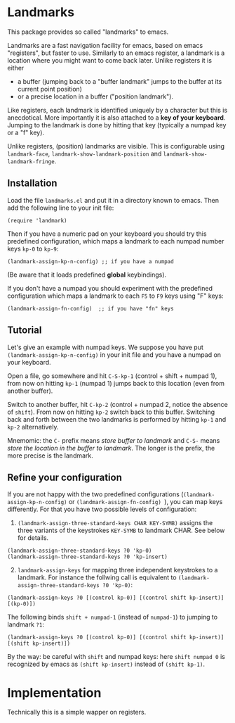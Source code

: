 # Landmarks

This package provides so called "landmarks" to emacs.

Landmarks are a fast navigation facility for emacs, based on emacs
"registers", but faster to use. Similarly to an emacs register, a
landmark is a location where you might want to come back later. Unlike
registers it is either

- a buffer (jumping back to a \"buffer landmark\" jumps to the buffer
  at its current point position)
- or a precise location in a buffer (\"position landmark\").

Like registers, each landmark is identified uniquely by a character
but this is anecdotical. More importantly it is also attached to a
**key of your keyboard**. Jumping to the landmark is done by hitting
that key (typically a numpad key or a "f" key).

Unlike registers, (position) landmarks are visible. This is
configurable using `landmark-face`, `landmark-show-landmark-position`
and `landmark-show-landmark-fringe`.

## Installation

Load the file `landmarks.el` and put it in a directory known to emacs.
Then add the following line to your init file:

```elisp
(require 'landmark)
```

Then if you have a numeric pad on your keyboard you should try this
predefined configuration, which maps a landmark to each numpad number
keys `kp-0` to `kp-9`:

```
(landmark-assign-kp-n-config) ;; if you have a numpad
```

(Be aware that it loads predefined **global** keybindings).

If you don't have a numpad you should experiment with the predefined
configuration which maps a landmark to each `F5` to `F9` keys using
"F" keys:


```elisp
(landmark-assign-fn-config)  ;; if you have "fn" keys
```

## Tutorial

Let's give an example with numpad keys. We suppose you have put
`(landmark-assign-kp-n-config)` in your init file and you have a
numpad on your keyboard.

Open a file, go somewhere and hit `C-S-kp-1` (control + shift + numpad
1), from now on hitting `kp-1` (numpad 1) jumps back to this location
(even from another buffer).

Switch to another buffer, hit `C-kp-2` (control + numpad 2, notice the
absence of `shift`). From now on hitting `kp-2` switch back to this
buffer. Switching back and forth between the two landmarks is
performed by hitting `kp-1` and `kp-2` alternatively.

Mnemomic: the `C-` prefix means *store buffer to landmark* and `C-S-`
means *store the location in the buffer to landmark*. The longer is
the prefix, the more precise is the landmark.

## Refine your configuration

If you are not happy with the two predefined configurations
(`(landmark-assign-kp-n-config)` or `(landmark-assign-fn-config) `),
you can map keys differently. For that you have two possible levels of
configuration:

1. `(landmark-assign-three-standard-keys CHAR KEY-SYMB)` assigns the
three variants of the keystrokes `KEY-SYMB` to landmark CHAR. See below for
details.
```elisp
(landmark-assign-three-standard-keys ?0 'kp-0)
(landmark-assign-three-standard-keys ?0 'kp-insert)
```
2. `landmark-assign-keys` for mapping three independent keystrokes to
a landmark. For instance the follwing call is equivalent to
`(landmark-assign-three-standard-keys ?0 'kp-0)`: 
```elisp
(landmark-assign-keys ?0 [(control kp-0)] [(control shift kp-insert)] [(kp-0)])
```

The following binds `shift + numpad-1` (instead of `numpad-1`) to jumping to landmark `?1`:
```elisp
(landmark-assign-keys ?0 [(control kp-0)] [(control shift kp-insert)] [(shift kp-insert)])
```
By the way: be careful with `shift` and numpad keys: here `shift numpad 0` is
recognized by emacs as `(shift kp-insert)` instead of `(shift kp-1)`.

# Implementation

Technically this is a simple wapper on registers.

